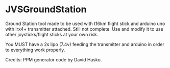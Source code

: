 # JVSGroundStation
Ground Station tool made to be used with t16km flight stick and arduino uno with irx4+ transmitter attached. Still not complete. Use and modify it to use other joysticks/flight sticks at your own risk.

You MUST have a 2s lipo (7.4v) feeding the transmitter and arduino in order to everything work properly.


Credits:
PPM generator code by David Hasko.
